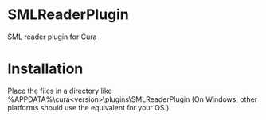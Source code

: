 # SMLReaderPlugin
SML reader plugin for Cura

# Installation
Place the files in a directory like %APPDATA%\cura\<version>\plugins\SMLReaderPlugin 
(On Windows, other platforms should use the equivalent for your OS.)